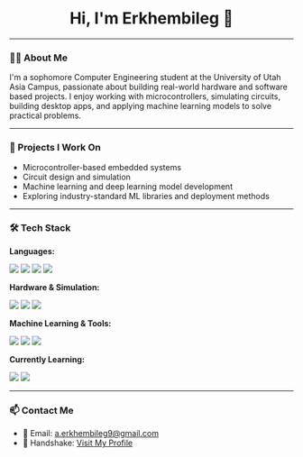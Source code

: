 <h1 align="center">Hi, I'm Erkhembileg 👋</h1>

---

### 👨‍💻 About Me

I'm a sophomore Computer Engineering student at the University of Utah Asia Campus, passionate about building real-world hardware and software based projects. I enjoy working with microcontrollers, simulating circuits, building desktop apps, and applying machine learning models to solve practical problems.

---

### 🚀 Projects I Work On

- Microcontroller-based embedded systems  
- Circuit design and simulation  
- Machine learning and deep learning model development  
- Exploring industry-standard ML libraries and deployment methods  

---

### 🛠️ Tech Stack

**Languages:**  
<p>
  <img src="https://img.shields.io/badge/C++-00599C?style=for-the-badge&logo=c%2B%2B&logoColor=white"/> 
  <img src="https://img.shields.io/badge/Python-3776AB?style=for-the-badge&logo=python&logoColor=white"/> 
  <img src="https://img.shields.io/badge/MATLAB-0076A8?style=for-the-badge&logo=Mathworks&logoColor=white"/>
  <img src="https://img.shields.io/badge/Git-F05032?style=for-the-badge&logo=git&logoColor=white"/>
</p>

**Hardware & Simulation:**  
<p>
  <img src="https://img.shields.io/badge/Arduino-00979D?style=for-the-badge&logo=arduino&logoColor=white"/> 
  <img src="https://img.shields.io/badge/LTSpice-E2231A?style=for-the-badge&logo=tex&logoColor=white"/> 
  <img src="https://img.shields.io/badge/Breadboard-555555?style=for-the-badge"/>
</p>

**Machine Learning & Tools:**  
<p>
  <img src="https://img.shields.io/badge/Pandas-150458?style=for-the-badge&logo=pandas&logoColor=white"/> 
  <img src="https://img.shields.io/badge/Scikit--learn-F7931E?style=for-the-badge&logo=scikit-learn&logoColor=white"/> 
  <img src="https://img.shields.io/badge/Seaborn-2E75B6?style=for-the-badge"/>
</p>

**Currently Learning:**  
<p>
  <img src="https://img.shields.io/badge/TensorFlow-FF6F00?style=for-the-badge&logo=tensorflow&logoColor=white"/> 
  <img src="https://img.shields.io/badge/wxWidgets-0C0C0C?style=for-the-badge&logo=c%2B%2B&logoColor=white"/>
</p>

---

### 📫 Contact Me

- 📧 Email: [a.erkhembileg9@gmail.com](mailto:a.erkhembileg9@gmail.com)  
- 🤝 Handshake: [Visit My Profile](https://utah.joinhandshake.com/profiles/xzc5ut)  
